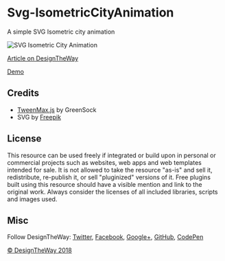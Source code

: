 # Svg-IsometricCityAnimation

A simple SVG Isometric city animation

![SVG Isometric City Animation](http://www.designtheway.com/wp-content/uploads/SvgIsometricCityAnimation_GitHub.jpg)

[Article on DesignTheWay](http://www.designtheway.com/svg-isometric-city-animation/)

[Demo](http://www.designtheway.com/development/SvgIsometricCityAnimation/)


## Credits

- [TweenMax.js](https://greensock.com/gsap) by GreenSock
- SVG by [Freepik](https://www.freepik.com/free-vector/city-in-isometric-style_820647.htm)

## License
This resource can be used freely if integrated or build upon in personal or commercial projects such as websites, web apps and web templates intended for sale. It is not allowed to take the resource "as-is" and sell it, redistribute, re-publish it, or sell "pluginized" versions of it. Free plugins built using this resource should have a visible mention and link to the original work. Always consider the licenses of all included libraries, scripts and images used.

## Misc

Follow DesignTheWay: [Twitter](https://twitter.com/Design_the_way), [Facebook](https://www.facebook.com/designtheway1/), [Google+](https://plus.google.com/u/0/b/100793649379288351553/), [GitHub](https://github.com/projapati66), [CodePen](https://codepen.io/anandaprojapati)


[© DesignTheWay 2018](http://www.designtheway.com)
